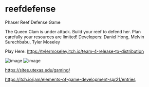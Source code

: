 # reefdefense
Phaser Reef Defense Game

The Queen Clam is under attack. Build your reef to defend her. Plan carefully your resources are limited!
Developers: Daniel Hong, Melvin Surechbabu, Tyler Moseley

Play Here:
https://tylermoseley.itch.io/team-4-release-to-distribution

![image](https://user-images.githubusercontent.com/7830527/138159610-ffaff1c8-998a-4a26-8603-fe2ad842208e.png)
![image](https://user-images.githubusercontent.com/7830527/138159554-c2abb944-bf99-4ee3-a8a7-cc1f5fe4fb78.png)

https://sites.utexas.edu/gaming/

https://itch.io/jam/elements-of-game-development-spr21/entries
